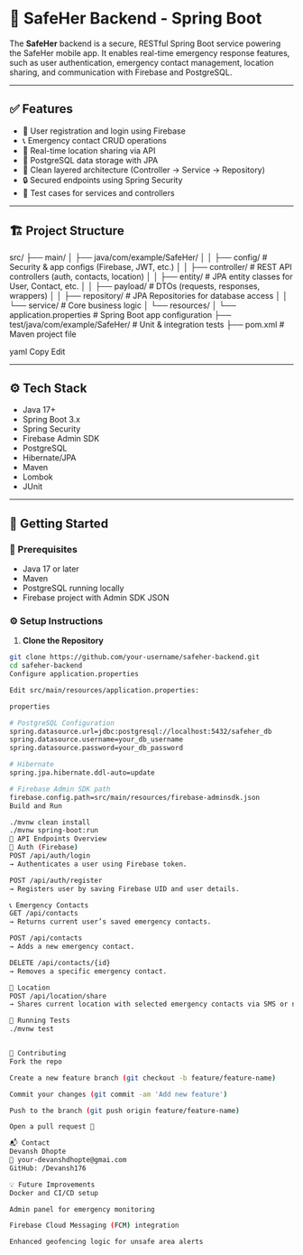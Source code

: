 # 🚨 SafeHer Backend - Spring Boot

The **SafeHer** backend is a secure, RESTful Spring Boot service powering the SafeHer mobile app. It enables real-time emergency response features, such as user authentication, emergency contact management, location sharing, and communication with Firebase and PostgreSQL.

---

## ✅ Features

- 🔐 User registration and login using Firebase
- 📞 Emergency contact CRUD operations
- 📍 Real-time location sharing via API
- 🧾 PostgreSQL data storage with JPA
- 🔧 Clean layered architecture (Controller → Service → Repository)
- 🔒 Secured endpoints using Spring Security
- 🧪 Test cases for services and controllers

---

## 🏗️ Project Structure

src/
├── main/
│ ├── java/com/example/SafeHer/
│ │ ├── config/ # Security & app configs (Firebase, JWT, etc.)
│ │ ├── controller/ # REST API controllers (auth, contacts, location)
│ │ ├── entity/ # JPA entity classes for User, Contact, etc.
│ │ ├── payload/ # DTOs (requests, responses, wrappers)
│ │ ├── repository/ # JPA Repositories for database access
│ │ └── service/ # Core business logic
│ └── resources/
│ └── application.properties # Spring Boot app configuration
├── test/java/com/example/SafeHer/ # Unit & integration tests
├── pom.xml # Maven project file

yaml
Copy
Edit

---

## ⚙️ Tech Stack

- Java 17+
- Spring Boot 3.x
- Spring Security
- Firebase Admin SDK
- PostgreSQL
- Hibernate/JPA
- Maven
- Lombok
- JUnit

---

## 🔧 Getting Started

### 🔗 Prerequisites

- Java 17 or later
- Maven
- PostgreSQL running locally
- Firebase project with Admin SDK JSON

### ⚙️ Setup Instructions

1. **Clone the Repository**

```bash
git clone https://github.com/your-username/safeher-backend.git
cd safeher-backend
Configure application.properties

Edit src/main/resources/application.properties:

properties

# PostgreSQL Configuration
spring.datasource.url=jdbc:postgresql://localhost:5432/safeher_db
spring.datasource.username=your_db_username
spring.datasource.password=your_db_password

# Hibernate
spring.jpa.hibernate.ddl-auto=update

# Firebase Admin SDK path
firebase.config.path=src/main/resources/firebase-adminsdk.json
Build and Run

./mvnw clean install
./mvnw spring-boot:run
📡 API Endpoints Overview
🔐 Auth (Firebase)
POST /api/auth/login
→ Authenticates a user using Firebase token.

POST /api/auth/register
→ Registers user by saving Firebase UID and user details.

📞 Emergency Contacts
GET /api/contacts
→ Returns current user’s saved emergency contacts.

POST /api/contacts
→ Adds a new emergency contact.

DELETE /api/contacts/{id}
→ Removes a specific emergency contact.

📍 Location
POST /api/location/share
→ Shares current location with selected emergency contacts via SMS or notification.

🧪 Running Tests
./mvnw test


🙋 Contributing
Fork the repo

Create a new feature branch (git checkout -b feature/feature-name)

Commit your changes (git commit -am 'Add new feature')

Push to the branch (git push origin feature/feature-name)

Open a pull request 🎉

📬 Contact
Devansh Dhopte
📧 your-devanshdhopte@gmai.com
GitHub: /Devansh176

💡 Future Improvements
Docker and CI/CD setup

Admin panel for emergency monitoring

Firebase Cloud Messaging (FCM) integration

Enhanced geofencing logic for unsafe area alerts


